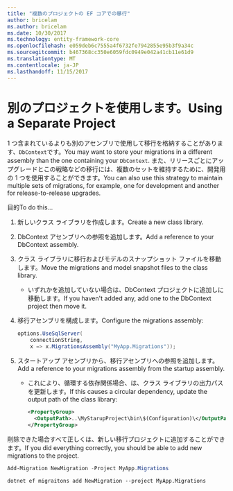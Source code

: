 ```yaml
---
title: "複数のプロジェクトの EF コアでの移行"
author: bricelam
ms.author: bricelam
ms.date: 10/30/2017
ms.technology: entity-framework-core
ms.openlocfilehash: e059deb6c7555a4f6732fe7942855e95b3f9a34c
ms.sourcegitcommit: b467368cc350e6059fdc0949e042a41cb11e61d9
ms.translationtype: MT
ms.contentlocale: ja-JP
ms.lasthandoff: 11/15/2017
---
```

<a name="using-a-separate-project"></a><span data-ttu-id="196a2-102">別のプロジェクトを使用します。</span><span class="sxs-lookup"><span data-stu-id="196a2-102">Using a Separate Project</span></span>
========================
<span data-ttu-id="196a2-103">1 つ含まれているよりも別のアセンブリで使用して移行を格納することがあります、`DbContext`です。</span><span class="sxs-lookup"><span data-stu-id="196a2-103">You may want to store your migrations in a different assembly than the one containing your `DbContext`.</span></span> <span data-ttu-id="196a2-104">また、リリースごとにアップグレードとこの戦略などの移行には、複数のセットを維持するために、開発用の 1 つを使用することができます。</span><span class="sxs-lookup"><span data-stu-id="196a2-104">You can also use this strategy to maintain multiple sets of migrations, for example, one for development and another for release-to-release upgrades.</span></span>

<span data-ttu-id="196a2-105">目的</span><span class="sxs-lookup"><span data-stu-id="196a2-105">To do this...</span></span>

1. <span data-ttu-id="196a2-106">新しいクラス ライブラリを作成します。</span><span class="sxs-lookup"><span data-stu-id="196a2-106">Create a new class library.</span></span>

2. <span data-ttu-id="196a2-107">DbContext アセンブリへの参照を追加します。</span><span class="sxs-lookup"><span data-stu-id="196a2-107">Add a reference to your DbContext assembly.</span></span>

3. <span data-ttu-id="196a2-108">クラス ライブラリに移行およびモデルのスナップショット ファイルを移動します。</span><span class="sxs-lookup"><span data-stu-id="196a2-108">Move the migrations and model snapshot files to the class library.</span></span>
   * <span data-ttu-id="196a2-109">いずれかを追加していない場合は、DbContext プロジェクトに追加しに移動します。</span><span class="sxs-lookup"><span data-stu-id="196a2-109">If you haven't added any, add one to the DbContext project then move it.</span></span>

4. <span data-ttu-id="196a2-110">移行アセンブリを構成します。</span><span class="sxs-lookup"><span data-stu-id="196a2-110">Configure the migrations assembly:</span></span>

   ``` csharp
   options.UseSqlServer(
       connectionString,
       x => x.MigrationsAssembly("MyApp.Migrations"));
   ```

5. <span data-ttu-id="196a2-111">スタートアップ アセンブリから、移行アセンブリへの参照を追加します。</span><span class="sxs-lookup"><span data-stu-id="196a2-111">Add a reference to your migrations assembly from the startup assembly.</span></span>
   * <span data-ttu-id="196a2-112">これにより、循環する依存関係場合、は、クラス ライブラリの出力パスを更新します。</span><span class="sxs-lookup"><span data-stu-id="196a2-112">If this causes a circular dependency, update the output path of the class library:</span></span>

     ``` xml
     <PropertyGroup>
       <OutputPath>..\MyStarupProject\bin\$(Configuration)\</OutputPath>
     </PropertyGroup>
     ```

<span data-ttu-id="196a2-113">削除できた場合すべて正しくは、新しい移行プロジェクトに追加することができます。</span><span class="sxs-lookup"><span data-stu-id="196a2-113">If you did everything correctly, you should be able to add new migrations to the project.</span></span>

``` powershell
Add-Migration NewMigration -Project MyApp.Migrations
```
``` Console
dotnet ef migraitons add NewMigration --project MyApp.Migrations
```
